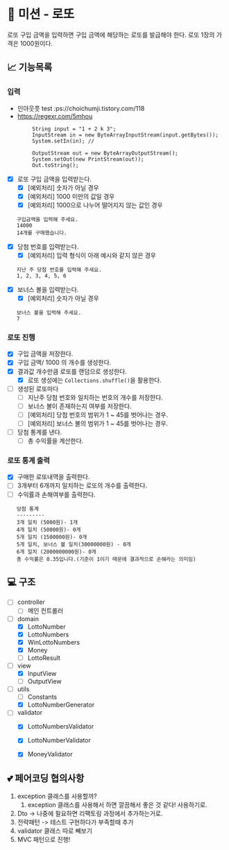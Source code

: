 # 🚀 미션 - 로또

로또 구입 금액을 입력하면 구입 금액에 해당하는 로또를 발급해야 한다. 로또 1장의 가격은 1000원이다.

## 📈 기능목록

### 입력

- 인아웃풋 test :ps://choichumji.tistory.com/118
- https://regexr.com/5mhou

```text
        String input = "1 + 2 k 3";
        InputStream in = new ByteArrayInputStream(input.getBytes());
        System.setIn(in); // 
        
        OutputStream out = new ByteArrayOutputStream();
        System.setOut(new PrintStream(out));
        Out.toString();
```

- [x] 로또 구입 금액을 입력받는다.
    - [x] [예외처리] 숫자가 아닐 경우
    - [x] [예외처리] 1000 미만의 값일 경우
    - [x] [예외처리] 1000으로 나누어 떨어지지 않는 값인 경우

```text
   구입금액을 입력해 주세요.
   14000
   14개를 구매했습니다.
```

- [x] 당첨 번호를 입력받는다.
    - [x] [예외처리] 입력 형식이 아래 예시와 같지 않은 경우

```text
   지난 주 당첨 번호를 입력해 주세요.
   1, 2, 3, 4, 5, 6
```

- [x] 보너스 볼을 입력받는다.
    - [x] [예외처리] 숫자가 아닐 경우

```text
   보너스 볼을 입력해 주세요.
   7
```

### 로또 진행

- [x] 구입 금액을 저장한다.
- [x] 구입 금액/ 1000 의 개수를 생성한다.
- [x] 결과값 개수만큼 로또를 랜덤으로 생성한다.
    - [x] 로또 생성에는 `Collections.shuffle()`을 활용한다.
- [ ] 생성된 로또마다
    - [ ] 지난주 당첨 번호와 일치하는 번호의 개수를 저장한다.
    - [ ] 보너스 볼이 존재하는지 여부를 저장한다.
    - [ ] [예외처리] 당첨 번호의 범위가 1 ~ 45를 벗어나는 경우.
    - [ ] [예외처리] 보너스 볼의 범위가 1 ~ 45를 벗어나는 경우.
- [ ] 당첨 통계를 낸다.
    - [ ] 총 수익률을 계산한다.

### 로또 통계 출력
- [x] 구매한 로또내역을 출력한다.
- [ ] 3개부터 6개까지 일치하는 로또의 개수를 출력한다.
- [ ] 수익률과 손해여부를 출력한다.

```text
   당첨 통계
   ---------
   3개 일치 (5000원)- 1개
   4개 일치 (50000원)- 0개
   5개 일치 (1500000원)- 0개
   5개 일치, 보너스 볼 일치(30000000원) - 0개
   6개 일치 (2000000000원)- 0개
   총 수익률은 0.35입니다.(기준이 1이기 때문에 결과적으로 손해라는 의미임)
```

## 💻 구조

- [ ] controller
  - [ ] 메인 컨트롤러
- [ ] domain
  - [x] LottoNumber
  - [x] LottoNumbers
  - [x] WinLottoNumbers
  - [x] Money
  - [ ] LottoResult
- [ ] view
  - [x] InputView
  - [ ] OutputView
- [ ] utils
  - [ ] Constants
  - [x] LottoNumberGenerator
- [ ] validator
  - [x] LottoNumbersValidator
  - [x] LottoNumberValidator
  - [x] MoneyValidator


## 💕 페어코딩 협의사항

1. exception 클래스를 사용할까?
    1. exception 클래스를 사용해서 하면 깔끔해서 좋은 것 같다! 사용하기로.
2. Dto -> 나중에 필요하면 리팩토링 과정에서 추가하는거로.
3. 전략패턴 -> 테스트 구현하다가 부족할때 추가
4. validator 클래스 따로 빼보기
5. MVC 패턴으로 진행!
